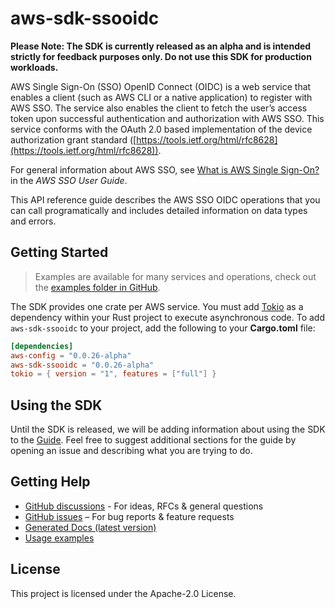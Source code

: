 # aws-sdk-ssooidc

**Please Note: The SDK is currently released as an alpha and is intended strictly for
feedback purposes only. Do not use this SDK for production workloads.**

AWS Single Sign-On (SSO) OpenID Connect (OIDC) is a web service that enables a client (such as AWS CLI or a native application) to register with AWS SSO. The service also enables the client to fetch the user’s access token upon successful authentication and authorization with AWS SSO. This service conforms with the OAuth 2.0 based implementation of the device authorization grant standard ([https://tools.ietf.org/html/rfc8628](https://tools.ietf.org/html/rfc8628)).

For general information about AWS SSO, see [What is AWS Single Sign-On?](https://docs.aws.amazon.com/singlesignon/latest/userguide/what-is.html) in the _AWS SSO User Guide_.

This API reference guide describes the AWS SSO OIDC operations that you can call programatically and includes detailed information on data types and errors.

## Getting Started

> Examples are available for many services and operations, check out the
> [examples folder in GitHub](https://github.com/awslabs/aws-sdk-rust/tree/main/examples).

The SDK provides one crate per AWS service. You must add [Tokio](https://crates.io/crates/tokio)
as a dependency within your Rust project to execute asynchronous code. To add `aws-sdk-ssooidc` to
your project, add the following to your **Cargo.toml** file:

```toml
[dependencies]
aws-config = "0.0.26-alpha"
aws-sdk-ssooidc = "0.0.26-alpha"
tokio = { version = "1", features = ["full"] }
```

## Using the SDK

Until the SDK is released, we will be adding information about using the SDK to the
[Guide](https://github.com/awslabs/aws-sdk-rust/blob/main/Guide.md). Feel free to suggest
additional sections for the guide by opening an issue and describing what you are trying to do.

## Getting Help

* [GitHub discussions](https://github.com/awslabs/aws-sdk-rust/discussions) - For ideas, RFCs & general questions
* [GitHub issues](https://github.com/awslabs/aws-sdk-rust/issues/new/choose) – For bug reports & feature requests
* [Generated Docs (latest version)](https://awslabs.github.io/aws-sdk-rust/)
* [Usage examples](https://github.com/awslabs/aws-sdk-rust/tree/main/examples)

## License

This project is licensed under the Apache-2.0 License.

